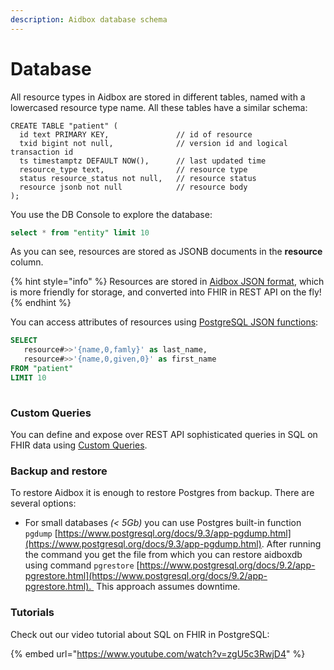 ```yaml
---
description: Aidbox database schema
---
```


# Database

All resource types in Aidbox are stored in different tables, named with a lowercased resource type name. All these tables have a similar schema:

```text
CREATE TABLE "patient" (
  id text PRIMARY KEY,               // id of resource
  txid bigint not null,              // version id and logical transaction id
  ts timestamptz DEFAULT NOW(),      // last updated time
  resource_type text,                // resource type
  status resource_status not null,   // resource status
  resource jsonb not null            // resource body
);
```

You use the DB Console to explore the database:

```sql
select * from "entity" limit 10
```

As you can see, resources are stored as JSONB documents in the **resource** column.

{% hint style="info" %}
Resources are stored in [Aidbox JSON format](../modules-1/fhir-resources/aidbox-and-fhir-formats.md), which is more friendly for storage, and converted into FHIR in REST API on the fly!
{% endhint %}

 You can access attributes of resources using [PostgreSQL JSON functions](https://www.postgresql.org/docs/11/functions-json.html):

```sql
SELECT
   resource#>>'{name,0,famly}' as last_name,
   resource#>>'{name,0,given,0}' as first_name
FROM "patient"
LIMIT 10
   
```

### Custom Queries

You can define and expose over REST API sophisticated queries in SQL on FHIR data using [Custom Queries](../api-1/fhir-api/search-1/custom-search.md). 

### Backup and restore

To restore Aidbox it is enough to restore Postgres from backup. There are several options:

* For small databases _\(&lt; 5Gb\)_ you can use Postgres built-in function `pgdump` [https://www.postgresql.org/docs/9.3/app-pgdump.html](https://www.postgresql.org/docs/9.3/app-pgdump.html). After running the command you get the file from which you can restore aidboxdb using command `pgrestore` [https://www.postgresql.org/docs/9.2/app-pgrestore.html](https://www.postgresql.org/docs/9.2/app-pgrestore.html).    This approach assumes downtime.

### Tutorials

Check out our video tutorial about SQL on FHIR in PostgreSQL:

{% embed url="https://www.youtube.com/watch?v=zgU5c3RwjD4" %}




